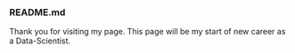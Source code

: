 ### README.md

Thank you for visiting my page.
This page will be my start of new career as a Data-Scientist.
